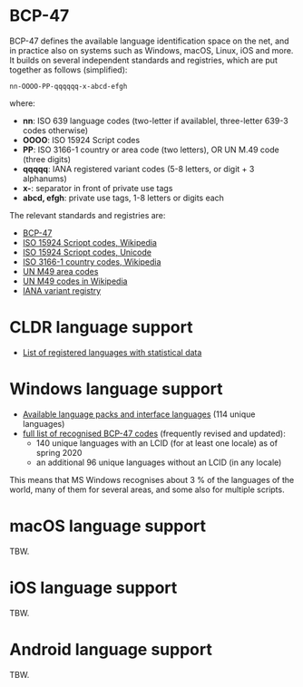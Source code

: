 #  BCP-47

BCP-47 defines the available language identification space on the net, and in practice also on systems such as Windows, macOS, Linux, iOS and more. It builds on several independent standards and registries, which are put together as follows (simplified):

```
nn-OOOO-PP-qqqqqq-x-abcd-efgh
```

where:

* **nn**:  ISO 639 language codes (two-letter if availablel, three-letter 639-3 codes otherwise)
* **OOOO**:  ISO 15924 Script codes
* **PP**:  ISO 3166-1 country or area code (two letters), OR UN M.49 code (three digits)
* **qqqqq**:  IANA registered variant codes (5-8 letters, or digit + 3 alphanums)
* **x-**:  separator in front of private use tags
* **abcd, efgh**:  private use tags, 1-8 letters or digits each

The relevant standards and registries are:

* [BCP-47](https://tools.ietf.org/html/bcp47)
* [ISO 15924 Scriopt codes, Wikipedia](https://en.wikipedia.org/wiki/ISO_15924)
* [ISO 15924 Scriopt codes, Unicode](https://unicode.org/iso15924/codelists.html)
* [ISO 3166-1 country codes, Wikipedia](https://en.wikipedia.org/wiki/List_of_ISO_3166_country_codes)
* [UN M49 area codes](https://unstats.un.org/unsd/methodology/m49/)
* [UN M49 codes in Wikipedia](https://en.wikipedia.org/wiki/UN_M49)
* [IANA variant registry](https://www.iana.org/assignments/language-subtag-registry/language-subtag-registry)

#  CLDR language support

* [List of registered languages with statistical data](https://github.com/unicode-org/cldr/blob/master/common/supplemental/supplementalData.xml)

#  Windows language support

* [Available language packs and interface languages](https://docs.microsoft.com/en-us/windows-hardware/manufacture/desktop/available-language-packs-for-windows) (114 unique languages)
* [full list of recognised BCP-47 codes](https://docs.microsoft.com/en-us/openspecs/windows_protocols/ms-lcid/70feba9f-294e-491e-b6eb-56532684c37f) (frequently revised and updated):
    - 140 unique languages with an LCID (for at least one locale) as of spring 2020
    - an additional 96 unique languages without an LCID (in any locale)

This means that MS Windows recognises about 3 % of the languages of the world,
many of them for several areas, and some also for multiple scripts.

#  macOS language support

TBW.

#  iOS language support

TBW.

#  Android language support

TBW.
